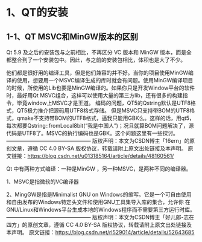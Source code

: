 # 1、QT的安装

## 1-1、QT MSVC和MinGW版本的区别

Qt 5.9 及之后的安装包与之前相比，不再区分 VC 版本和 MinGW 版本，而是全都整合到了一个安装包中。因此，与之前的安装包相比，体积也是大了不少。

他们都是很好用的编译工具，但是他们兼容的并不好。当你的项目使用MinGW编译的使用，想要用一个MSVC编译生成的库时就会有问题。使用MinGW编译项目的时候，所使用的Lib也要是MinGW编译的。如果你只是开发Window平台的软件时，最好用Qt MSVC组合，这样可以使用大量的第三方lib，还有很多的构建指令，毕竟window上MSVC才是王道。
编码的问题，QT5的Qstring默认是UTF8格式，QT5极力推介把源码用UTF8格式存储。 但是MSVC只支持带BOM的UTF8格式，qmake不支持带BOM的UTF8格式，逼我只能用GBK么。这样的话，用qt5，每次都要Qstring::fromLocal8bit(“我是中国人”)；况且就算BOM问题解决了，源代码是UTF8了。MSVC的执行编码也是GBK。这个问题这里有一些探讨。
————————————————
版权声明：本文为CSDN博主「16ern」的原创文章，遵循 CC 4.0 BY-SA 版权协议，转载请附上原文出处链接及本声明。
原文链接：https://blog.csdn.net/u013185164/article/details/48160561/

Qt 中有两种方式编译：一种是MinGW ，另一种MSVC，是两种不同的编译器。

1、MSVC是指微软的VC编译器

2、MingGW是指是Minimalist GNU on Windows的缩写。它是一个可自由使用和自由发布的Windows特定头文件和使用GNU工具集导入库的集合，允许你     在GNU/Linux和Windows平台生成本地的Windows程序而不需要第三方运行时库。
————————————————
版权声明：本文为CSDN博主「好儿郎-志在四方」的原创文章，遵循 CC 4.0 BY-SA 版权协议，转载请附上原文出处链接及本声明。
原文链接：https://blog.csdn.net/rl529014/article/details/52643685